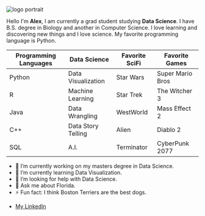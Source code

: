 ![logo portrait](https://github.com/ahughes3300/ahughes3300/assets/33879610/e0db4857-605e-496a-aa83-94d04e177eb8)

Hello I'm **Alex**, I am currently a grad student studying **Data Science**. I have B.S. degree in Biology and another in Computer Science. I love learning and discovering new things and I love science. My favorite programming language is Python. 

| Programming Languages| Data Science      | Favorite SciFi | Favorite Games   | 
| -------------        | -------------     | -------------  | -------------    |
| Python               | Data Visualization| Star Wars      | Super Mario Bros |
| R                    | Machine Learning  | Star Trek      | The Witcher 3    |
| Java                 | Data Wrangling    | WestWorld      | Mass Effect 2    |
| C++                  | Data Story Telling| Alien          | Diablo 2         |
| SQL                  | A.I.              | Terminator     | CyberPunk 2077|





- 🔭 I’m currently working on my masters degree in Data Science.
- 🌱 I’m currently learning Data Visualization.
- 🤔 I’m looking for help with Data Science.
- 💬 Ask me about Florida.
- ⚡ Fun fact: I think Boston Terriers are the best dogs.

*  [My LinkedIn](https://www.linkedin.com/in/alexander-hughes-cs/)
